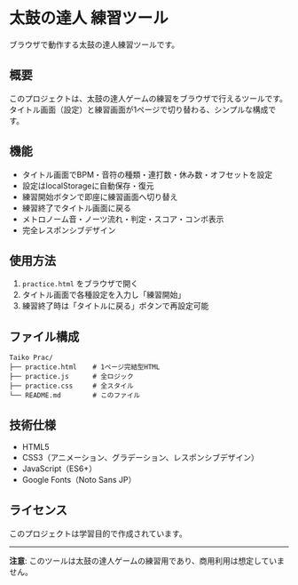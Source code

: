 # 太鼓の達人 練習ツール

ブラウザで動作する太鼓の達人練習ツールです。

## 概要

このプロジェクトは、太鼓の達人ゲームの練習をブラウザで行えるツールです。タイトル画面（設定）と練習画面が1ページで切り替わる、シンプルな構成です。

## 機能

- タイトル画面でBPM・音符の種類・連打数・休み数・オフセットを設定
- 設定はlocalStorageに自動保存・復元
- 練習開始ボタンで即座に練習画面へ切り替え
- 練習終了でタイトル画面に戻る
- メトロノーム音・ノーツ流れ・判定・スコア・コンボ表示
- 完全レスポンシブデザイン

## 使用方法

1. `practice.html` をブラウザで開く
2. タイトル画面で各種設定を入力し「練習開始」
3. 練習終了時は「タイトルに戻る」ボタンで再設定可能

## ファイル構成

```
Taiko Prac/
├── practice.html    # 1ページ完結型HTML
├── practice.js      # 全ロジック
├── practice.css     # 全スタイル
└── README.md        # このファイル
```

## 技術仕様

- HTML5
- CSS3（アニメーション、グラデーション、レスポンシブデザイン）
- JavaScript（ES6+）
- Google Fonts（Noto Sans JP）

## ライセンス

このプロジェクトは学習目的で作成されています。

---

**注意**: このツールは太鼓の達人ゲームの練習用であり、商用利用は想定していません。 